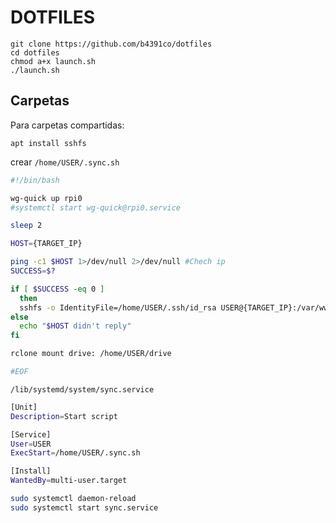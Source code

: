 # DOTFILES

```
git clone https://github.com/b4391co/dotfiles
cd dotfiles
chmod a+x launch.sh
./launch.sh
```

## Carpetas

Para carpetas compartidas:

```
apt install sshfs
```


crear `/home/USER/.sync.sh`

```sh
#!/bin/bash

wg-quick up rpi0
#systemctl start wg-quick@rpi0.service 

sleep 2

HOST={TARGET_IP}

ping -c1 $HOST 1>/dev/null 2>/dev/null #Chech ip
SUCCESS=$?

if [ $SUCCESS -eq 0 ]
  then
  sshfs -o IdentityFile=/home/USER/.ssh/id_rsa USER@{TARGET_IP}:/var/www/html/hugo/content /home/USER/rpi
else
  echo "$HOST didn't reply"
fi

rclone mount drive: /home/USER/drive

#EOF
```

`/lib/systemd/system/sync.service`

```sh
[Unit]
Description=Start script

[Service]
User=USER
ExecStart=/home/USER/.sync.sh

[Install]
WantedBy=multi-user.target
```

```sh
sudo systemctl daemon-reload
sudo systemctl start sync.service
```